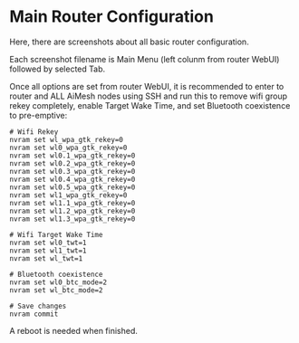 # Main Router Configuration

Here, there are screenshots about all basic router configuration.

Each screenshot filename is Main Menu (left colunm from router WebUI) followed by selected Tab.

Once all options are set from router WebUI, it is recommended to enter to router and ALL AiMesh nodes using SSH 
and run this to remove wifi group rekey completely, enable Target Wake Time, and set Bluetooth coexistence to pre-emptive:

```shell
# Wifi Rekey
nvram set wl_wpa_gtk_rekey=0
nvram set wl0_wpa_gtk_rekey=0
nvram set wl0.1_wpa_gtk_rekey=0
nvram set wl0.2_wpa_gtk_rekey=0
nvram set wl0.3_wpa_gtk_rekey=0
nvram set wl0.4_wpa_gtk_rekey=0
nvram set wl0.5_wpa_gtk_rekey=0
nvram set wl1_wpa_gtk_rekey=0
nvram set wl1.1_wpa_gtk_rekey=0
nvram set wl1.2_wpa_gtk_rekey=0
nvram set wl1.3_wpa_gtk_rekey=0

# Wifi Target Wake Time
nvram set wl0_twt=1
nvram set wl1_twt=1
nvram set wl_twt=1

# Bluetooth coexistence 
nvram set wl0_btc_mode=2
nvram set wl_btc_mode=2

# Save changes
nvram commit
```

A reboot is needed when finished.

